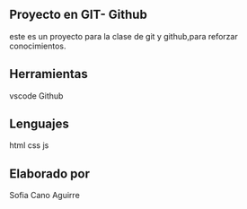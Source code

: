 ## Proyecto en GIT- Github
este es un proyecto para la clase de git y github,para reforzar conocimientos.

## Herramientas
vscode
Github

## Lenguajes
html
css
js

## Elaborado por
Sofia Cano Aguirre